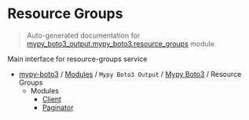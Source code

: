# Resource Groups

> Auto-generated documentation for [mypy_boto3_output.mypy_boto3.resource_groups](https://github.com/vemel/mypy_boto3/blob/master/mypy_boto3_output/mypy_boto3/resource_groups/__init__.py) module.

Main interface for resource-groups service

- [mypy-boto3](../../../README.md#mypy_boto3) / [Modules](../../../MODULES.md#mypy-boto3-modules) / `Mypy Boto3 Output` / [Mypy Boto3](../index.md#mypy-boto3) / Resource Groups
    - Modules
        - [Client](client.md#client)
        - [Paginator](paginator.md#paginator)

